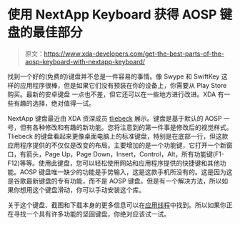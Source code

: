 # 使用 NextApp Keyboard 获得 AOSP 键盘的最佳部分

> 原文：<https://www.xda-developers.com/get-the-best-parts-of-the-aosp-keyboard-with-nextapp-keyboard/>

找到一个好的(免费的)键盘并不总是一件容易的事情。像 Swype 和 SwiftKey 这样的应用程序很棒，但是如果它们没有预装在你的设备上，你需要从 Play Store 购买。最新的安卓键盘 一点也不差，但它还可以在一些地方进行改进。XDA 有一些有趣的选择，绝对值得一试。

NextApp 键盘最近由 XDA 资深成员 [tliebeck](http://forum.xda-developers.com/member.php?u=2954544) 展示。键盘是基于默认的 AOSP 一号，但有各种修改和有趣的新功能。您将注意到的第一件事是修改后的视觉样式。Tliebeck 的键盘看起来更像桌面电脑上的标准键盘，特别是在底部一行，但这款应用程序提供的不仅仅是改变的布局。主要增加的是一个功能键，它打开一个新窗口，有箭头，Page Up，Page Down，Insert，Control，Alt，所有功能键(F1-F12)等等。使用此键盘，您可以轻松使用网站和应用程序提供的快捷键和其他功能。AOSP 键盘唯一缺少的功能是手势输入，这是这款手机所没有的。这是因为这是谷歌最新键盘的专有功能，而不是 AOSP 键盘。但是有一个解决方法，所以如果你想用这个键盘滑动，你可以手动安装这个库。

关于这个键盘、截图和下载本身的更多信息可以在[应用线程](http://forum.xda-developers.com/showthread.php?t=2640367)中找到。所以如果你正在寻找一个具有许多功能的坚固键盘，你绝对应该试一试。
